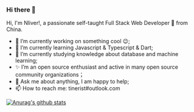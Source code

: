 ### Hi there 👋

Hi, I'm Nliver!, a passionate self-taught Full Stack Web Developer 🚀 from China.

- 🔭 I’m currently working on something cool 😉;
- 🌱 I’m currently learning Javascript & Typescript & Dart;
- 💾 I’m currently studying knowledge about database and machine learning;
- ✨ I’m an open source enthusiast and active in many open source community organizations；
- 💬 Ask me about anything, I am happy to help;
- 📫 How to reach me: tinerist#outlook.com 

[![Anurag's github stats](https://github-readme-stats.vercel.app/api?username=Nliver&theme=vue-dark)](https://github.com/anuraghazra/github-readme-stats)

